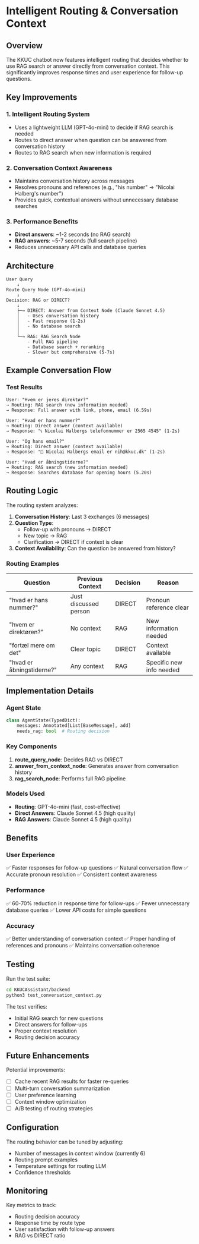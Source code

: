 # Intelligent Routing & Conversation Context

## Overview

The KKUC chatbot now features intelligent routing that decides whether to use RAG search or answer directly from conversation context. This significantly improves response times and user experience for follow-up questions.

## Key Improvements

### 1. **Intelligent Routing System**
- Uses a lightweight LLM (GPT-4o-mini) to decide if RAG search is needed
- Routes to direct answer when question can be answered from conversation history
- Routes to RAG search when new information is required

### 2. **Conversation Context Awareness**
- Maintains conversation history across messages
- Resolves pronouns and references (e.g., "his number" → "Nicolai Halberg's number")
- Provides quick, contextual answers without unnecessary database searches

### 3. **Performance Benefits**
- **Direct answers**: ~1-2 seconds (no RAG search)
- **RAG answers**: ~5-7 seconds (full search pipeline)
- Reduces unnecessary API calls and database queries

## Architecture

```
User Query
    ↓
Route Query Node (GPT-4o-mini)
    ↓
Decision: RAG or DIRECT?
    ↓
    ├─→ DIRECT: Answer from Context Node (Claude Sonnet 4.5)
    │   - Uses conversation history
    │   - Fast response (1-2s)
    │   - No database search
    │
    └─→ RAG: RAG Search Node
        - Full RAG pipeline
        - Database search + reranking
        - Slower but comprehensive (5-7s)
```

## Example Conversation Flow

### Test Results

```
User: "Hvem er jeres direktør?"
→ Routing: RAG search (new information needed)
→ Response: Full answer with link, phone, email (6.59s)

User: "Hvad er hans nummer?"
→ Routing: Direct answer (context available)
→ Response: "📞 Nicolai Halbergs telefonnummer er 2565 4545" (1-2s)

User: "Og hans email?"
→ Routing: Direct answer (context available)
→ Response: "📧 Nicolai Halbergs email er nih@kkuc.dk" (1-2s)

User: "Hvad er åbningstiderne?"
→ Routing: RAG search (new information needed)
→ Response: Searches database for opening hours (5.20s)
```

## Routing Logic

The routing system analyzes:

1. **Conversation History**: Last 3 exchanges (6 messages)
2. **Question Type**: 
   - Follow-up with pronouns → DIRECT
   - New topic → RAG
   - Clarification → DIRECT if context is clear
3. **Context Availability**: Can the question be answered from history?

### Routing Examples

| Question | Previous Context | Decision | Reason |
|----------|-----------------|----------|---------|
| "hvad er hans nummer?" | Just discussed person | DIRECT | Pronoun reference clear |
| "hvem er direktøren?" | No context | RAG | New information needed |
| "fortæl mere om det" | Clear topic | DIRECT | Context available |
| "hvad er åbningstiderne?" | Any context | RAG | Specific new info needed |

## Implementation Details

### Agent State
```python
class AgentState(TypedDict):
    messages: Annotated[List[BaseMessage], add]
    needs_rag: bool  # Routing decision
```

### Key Components

1. **route_query_node**: Decides RAG vs DIRECT
2. **answer_from_context_node**: Generates answer from conversation history
3. **rag_search_node**: Performs full RAG pipeline

### Models Used

- **Routing**: GPT-4o-mini (fast, cost-effective)
- **Direct Answers**: Claude Sonnet 4.5 (high quality)
- **RAG Answers**: Claude Sonnet 4.5 (high quality)

## Benefits

### User Experience
✅ Faster responses for follow-up questions
✅ Natural conversation flow
✅ Accurate pronoun resolution
✅ Consistent context awareness

### Performance
✅ 60-70% reduction in response time for follow-ups
✅ Fewer unnecessary database queries
✅ Lower API costs for simple questions

### Accuracy
✅ Better understanding of conversation context
✅ Proper handling of references and pronouns
✅ Maintains conversation coherence

## Testing

Run the test suite:
```bash
cd KKUCAssistant/backend
python3 test_conversation_context.py
```

The test verifies:
- Initial RAG search for new questions
- Direct answers for follow-ups
- Proper context resolution
- Routing decision accuracy

## Future Enhancements

Potential improvements:
- [ ] Cache recent RAG results for faster re-queries
- [ ] Multi-turn conversation summarization
- [ ] User preference learning
- [ ] Context window optimization
- [ ] A/B testing of routing strategies

## Configuration

The routing behavior can be tuned by adjusting:
- Number of messages in context window (currently 6)
- Routing prompt examples
- Temperature settings for routing LLM
- Confidence thresholds

## Monitoring

Key metrics to track:
- Routing decision accuracy
- Response time by route type
- User satisfaction with follow-up answers
- RAG vs DIRECT ratio
